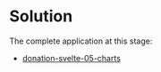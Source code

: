 # Solution

The complete application at this stage:

- [donation-svelte-05-charts](https://github.com/wit-hdip-comp-sci-2023/full-stack-1/tree/main/prj/donation/svelte/donation-svelte-05-charts)


